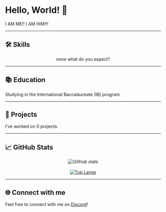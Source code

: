 # Hello, World! 👋

I AM ME!! I AM HIM!!!

---

## 🛠 Skills

<p align="center">
  none what do you expect?
</p>

---

## 📚 Education

Studying in the International Baccalaureate (IB) program.

---

## 🎯 Projects

I've worked on 0 projects.



---

## 📈 GitHub Stats

<p align="center">
  <img src="https://github-readme-stats.vercel.app/api?username=Zotixlx&show_icons=true&theme=radical" alt="GitHub stats" />
  <br /><br />
  <a href="https://github.com/Zotixlx/github-readme-stats">
    <img src="https://github-readme-stats.vercel.app/api/top-langs/?username=Zotixlx&theme=radical" alt="Top Langs" />
  </a>
</p>

---

## 🌐 Connect with me

Feel free to connect with me on [Discord](https://discord.com/users/905181976758190120)!
